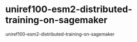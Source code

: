 # uniref100-esm2-distributed-training-on-sagemaker
uniref100-esm2-distributed-training-on-sagemaker

